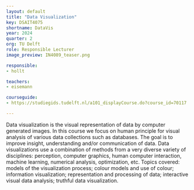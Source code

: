 ```yaml
---
layout: default
title: "Data Visualization"
key: DSAIT4075
shortname: DataVis
year: 2024
quarter: 2
org: TU Delft
role: Responsible Lecturer
image_preview: IN4089_teaser.png

responsible:
- hollt

teachers:
- eisemann

courseguide:
- https://studiegids.tudelft.nl/a101_displayCourse.do?course_id=70117

---
```

Data visualization is the visual representation of data by computer generated images. In this course we focus on human principle for visual analysis of various data collections such as databases. The goal is to improve insight, understanding and/or communication of data. Data visualizations use a combination of methods from a very diverse variety of disciplines: perception, computer graphics, human computer interaction, machine learning, numerical analysis, optimization, etc. Topics covered: models of the visualization process; colour models and use of colour; information visualization; representation and processing of data; interactive visual data analysis; truthful data visualization.
